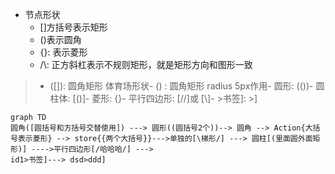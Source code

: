 
- 节点形状
    + []方括号表示矩形
    + ()表示圆角
    + {}: 表示菱形
    + /\\: 正方斜杠表示不规则矩形，就是矩形方向和图形一致



>
> - ([]): 圆角矩形  体育场形状- () :  圆角矩形 radius 5px作用- 圆形: (())- 圆柱体: [()]- 菱形: {}- 平行四边形: [//]或 [\\]- \>书签]: >]



```mermaid
graph TD
圆角([圆括号和方括号交替使用]) ---> 圆形((圆括号2个))--> 圆角 --> Action{大括号表示菱形} --> store{{两个大括号}}--->单独的[\梯形/] ---> 圆柱[(里面圆外面矩形)] ---->平行四边形[/哈哈哈/] --->
id1>书签]---> dsd>ddd]

```